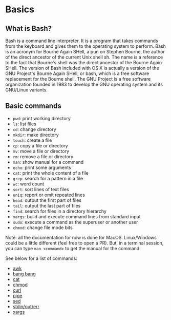 # Basics

## What is Bash?

Bash is a command line interpreter. It is a program that takes commands from the
keyboard and gives them to the operating system to perform. Bash is an acronym
for Bourne Again SHell, a pun on Stephen Bourne, the author of the direct
ancestor of the current Unix shell sh. The name is a reference to the fact that
Bourne's shell was the direct ancestor of the Bourne Again SHell. The version of
Bash included with OS X is actually a version of the GNU Project's Bourne Again
SHell, or bash, which is a free software replacement for the Bourne shell. The
GNU Project is a free software organization founded in 1983 to develop the GNU
operating system and its GNU/Linux variants.

## Basic commands

- `pwd`: print working directory
- `ls`: list files
- `cd`: change directory
- `mkdir`: make directory
- `touch`: create a file
- `cp`: copy a file or directory
- `mv`: move a file or directory
- `rm`: remove a file or directory
- `man`: show manual for a command
- `echo`: print some arguments
- `cat`: print the whole content of a file
- `grep`: search for a pattern in a file
- `wc`: word count
- `sort`: sort lines of text files
- `uniq`: report or omit repeated lines
- `head`: output the first part of files
- `tail`: output the last part of files
- `find`: search for files in a directory hierarchy
- `xargs`: build and execute command lines from standard input
- `sudo`: execute a command as the superuser or another user
- `chmod`: change file mode bits

Note: all the documentation for now is done for MacOS. Linux/Windows could be a
little different (feel free to open a PR). But, in a terminal session, you can
type `man <command>` to get the manual for the command.

See below for a list of commands:

- [awk](awk.md)
- [bang bang](bang-bang.md)
- [cat](cat.md)
- [chmod](chmod.md)
- [curl](curl.md)
- [pipe](pipe.md)
- [sed](sed.md)
- [stdin/out/err](std.md)
- [xargs](xargs.md)
